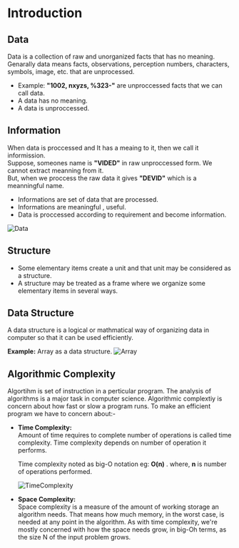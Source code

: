 
# Introduction

## Data 


Data is a collection of raw and unorganized facts that has no meaning. Genarally data means facts, observations, perception numbers, characters, symbols, image, etc. that are unprocessed.
- Example: **"1002, nxyzs, %323-"** are unproccessed facts that we can call data.
- A data has no meaning.
- A data is unproccessed.

## Information


When data is proccessed and It has a meaing to it, then we call it informission.</br>
Suppose, someones name is **"VIDED"** in raw unproccessed form. We cannot extract meanning from it.</br>
But, when we proccess the raw data it gives **"DEVID"** which is  a meanningful name. 

- Informations are set of data that are processed.
- Informations are meaningful , useful.
- Data is proccessed according to requirement and become information.

![Data](https://www.guru99.com/images/1/053018_0710_Differenceb1.png)

## Structure

- Some elementary items create a unit and that unit may be considered as a structure.
- A structure may be treated as a frame where we organize some elementary items in several ways.


## Data Structure
A data structure is a logical or mathmatical way of organizing data in computer so that it can be used efficiently.

**Example:** Array as a data structure.
 ![Array](https://media.geeksforgeeks.org/wp-content/uploads/array-2.png)


## Algorithmic Complexity
Algortihm is set of instruction in a perticular program.
The analysis of algorithms is a major task in computer science.
Algorithmic complextiy is concern about how fast or slow a program runs.
To make an efficient program we have to concern about:-
- **Time Complexity:** <br>
Amount of time requires to complete number of operations is called time complexity. Time complexity depends on number of operation it performs.

  Time complexity noted as big-O notation eg:  **O(n)** . where, **n** is number of operations performed.

    ![TimeComplexity](https://miro.medium.com/max/1000/1*eDRWfab60l7trIFmP4WuiQ.png)
- **Space Complexity:**<br>
Space complexity is a measure of the amount of working storage an algorithm needs. That means how much memory, in the worst case, is needed at any point in the algorithm. As with time complexity, we're mostly concerned with how the space needs grow, in big-Oh terms, as the size N of the input problem grows.
